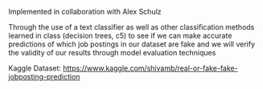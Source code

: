 Implemented in collaboration with Alex Schulz

Through the use of a text classifier as well as other classification methods learned in class (decision trees, c5) to see if
we can make accurate predictions of which job postings in our dataset are fake and we will verify the validity of our results through model evaluation techniques

Kaggle Dataset: https://www.kaggle.com/shivamb/real-or-fake-fake-jobposting-prediction
